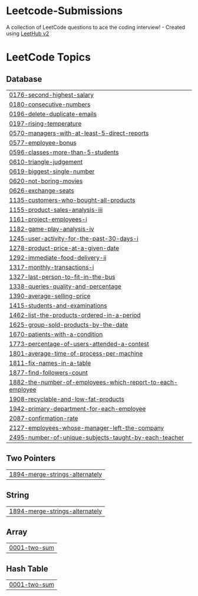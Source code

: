 # Leetcode-Submissions
A collection of LeetCode questions to ace the coding interview! - Created using [LeetHub v2](https://github.com/arunbhardwaj/LeetHub-2.0)

<!---LeetCode Topics Start-->
# LeetCode Topics
## Database
|  |
| ------- |
| [0176-second-highest-salary](https://github.com/aparasingh/Leetcode-Submissions/tree/master/0176-second-highest-salary) |
| [0180-consecutive-numbers](https://github.com/aparasingh/Leetcode-Submissions/tree/master/0180-consecutive-numbers) |
| [0196-delete-duplicate-emails](https://github.com/aparasingh/Leetcode-Submissions/tree/master/0196-delete-duplicate-emails) |
| [0197-rising-temperature](https://github.com/aparasingh/Leetcode-Submissions/tree/master/0197-rising-temperature) |
| [0570-managers-with-at-least-5-direct-reports](https://github.com/aparasingh/Leetcode-Submissions/tree/master/0570-managers-with-at-least-5-direct-reports) |
| [0577-employee-bonus](https://github.com/aparasingh/Leetcode-Submissions/tree/master/0577-employee-bonus) |
| [0596-classes-more-than-5-students](https://github.com/aparasingh/Leetcode-Submissions/tree/master/0596-classes-more-than-5-students) |
| [0610-triangle-judgement](https://github.com/aparasingh/Leetcode-Submissions/tree/master/0610-triangle-judgement) |
| [0619-biggest-single-number](https://github.com/aparasingh/Leetcode-Submissions/tree/master/0619-biggest-single-number) |
| [0620-not-boring-movies](https://github.com/aparasingh/Leetcode-Submissions/tree/master/0620-not-boring-movies) |
| [0626-exchange-seats](https://github.com/aparasingh/Leetcode-Submissions/tree/master/0626-exchange-seats) |
| [1135-customers-who-bought-all-products](https://github.com/aparasingh/Leetcode-Submissions/tree/master/1135-customers-who-bought-all-products) |
| [1155-product-sales-analysis-iii](https://github.com/aparasingh/Leetcode-Submissions/tree/master/1155-product-sales-analysis-iii) |
| [1161-project-employees-i](https://github.com/aparasingh/Leetcode-Submissions/tree/master/1161-project-employees-i) |
| [1182-game-play-analysis-iv](https://github.com/aparasingh/Leetcode-Submissions/tree/master/1182-game-play-analysis-iv) |
| [1245-user-activity-for-the-past-30-days-i](https://github.com/aparasingh/Leetcode-Submissions/tree/master/1245-user-activity-for-the-past-30-days-i) |
| [1278-product-price-at-a-given-date](https://github.com/aparasingh/Leetcode-Submissions/tree/master/1278-product-price-at-a-given-date) |
| [1292-immediate-food-delivery-ii](https://github.com/aparasingh/Leetcode-Submissions/tree/master/1292-immediate-food-delivery-ii) |
| [1317-monthly-transactions-i](https://github.com/aparasingh/Leetcode-Submissions/tree/master/1317-monthly-transactions-i) |
| [1327-last-person-to-fit-in-the-bus](https://github.com/aparasingh/Leetcode-Submissions/tree/master/1327-last-person-to-fit-in-the-bus) |
| [1338-queries-quality-and-percentage](https://github.com/aparasingh/Leetcode-Submissions/tree/master/1338-queries-quality-and-percentage) |
| [1390-average-selling-price](https://github.com/aparasingh/Leetcode-Submissions/tree/master/1390-average-selling-price) |
| [1415-students-and-examinations](https://github.com/aparasingh/Leetcode-Submissions/tree/master/1415-students-and-examinations) |
| [1462-list-the-products-ordered-in-a-period](https://github.com/aparasingh/Leetcode-Submissions/tree/master/1462-list-the-products-ordered-in-a-period) |
| [1625-group-sold-products-by-the-date](https://github.com/aparasingh/Leetcode-Submissions/tree/master/1625-group-sold-products-by-the-date) |
| [1670-patients-with-a-condition](https://github.com/aparasingh/Leetcode-Submissions/tree/master/1670-patients-with-a-condition) |
| [1773-percentage-of-users-attended-a-contest](https://github.com/aparasingh/Leetcode-Submissions/tree/master/1773-percentage-of-users-attended-a-contest) |
| [1801-average-time-of-process-per-machine](https://github.com/aparasingh/Leetcode-Submissions/tree/master/1801-average-time-of-process-per-machine) |
| [1811-fix-names-in-a-table](https://github.com/aparasingh/Leetcode-Submissions/tree/master/1811-fix-names-in-a-table) |
| [1877-find-followers-count](https://github.com/aparasingh/Leetcode-Submissions/tree/master/1877-find-followers-count) |
| [1882-the-number-of-employees-which-report-to-each-employee](https://github.com/aparasingh/Leetcode-Submissions/tree/master/1882-the-number-of-employees-which-report-to-each-employee) |
| [1908-recyclable-and-low-fat-products](https://github.com/aparasingh/Leetcode-Submissions/tree/master/1908-recyclable-and-low-fat-products) |
| [1942-primary-department-for-each-employee](https://github.com/aparasingh/Leetcode-Submissions/tree/master/1942-primary-department-for-each-employee) |
| [2087-confirmation-rate](https://github.com/aparasingh/Leetcode-Submissions/tree/master/2087-confirmation-rate) |
| [2127-employees-whose-manager-left-the-company](https://github.com/aparasingh/Leetcode-Submissions/tree/master/2127-employees-whose-manager-left-the-company) |
| [2495-number-of-unique-subjects-taught-by-each-teacher](https://github.com/aparasingh/Leetcode-Submissions/tree/master/2495-number-of-unique-subjects-taught-by-each-teacher) |
## Two Pointers
|  |
| ------- |
| [1894-merge-strings-alternately](https://github.com/aparasingh/Leetcode-Submissions/tree/master/1894-merge-strings-alternately) |
## String
|  |
| ------- |
| [1894-merge-strings-alternately](https://github.com/aparasingh/Leetcode-Submissions/tree/master/1894-merge-strings-alternately) |
## Array
|  |
| ------- |
| [0001-two-sum](https://github.com/aparasingh/Leetcode-Submissions/tree/master/0001-two-sum) |
## Hash Table
|  |
| ------- |
| [0001-two-sum](https://github.com/aparasingh/Leetcode-Submissions/tree/master/0001-two-sum) |
<!---LeetCode Topics End-->